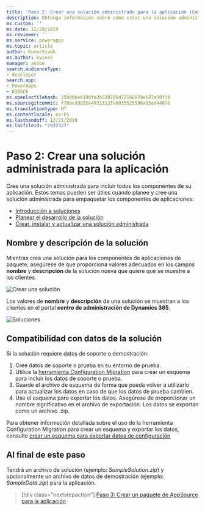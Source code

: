 ```yaml
---
title: 'Paso 2: Crear una solución administrada para la aplicación (Common Data Service) | Microsoft Docs'
description: Obtenga información sobre cómo crear una solución administrada para incluir todos los componentes de su aplicación. Esto es necesario para publicar una aplicación en Appsource.
ms.custom: ''
ms.date: 12/20/2019
ms.reviewer: ''
ms.service: powerapps
ms.topic: article
author: KumarVivek
ms.author: kvivek
manager: annbe
search.audienceType:
- developer
search.app:
- PowerApps
- D365CE
ms.openlocfilehash: 25b80be0190fa2b520706d72166879e687a30f30
ms.sourcegitcommit: f70be39855e4931312fe0035525586a15ed4487b
ms.translationtype: HT
ms.contentlocale: es-ES
ms.lasthandoff: 12/21/2019
ms.locfileid: "2922327"
---
```

# <a name="step-2-create-a-managed-solution-for-your-app"></a>Paso 2: Crear una solución administrada para la aplicación

Cree una solución administrada para incluir todos los componentes de su aplicación. Estos temas pueden ser útiles cuando planee y cree una solución administrada para empaquetar los componentes de aplicaciones:
- [Introducción a soluciones](introduction-solutions.md)
- [Planear el desarrollo de la solución](/dynamics365/customer-engagement/developer/plan-solution-development) 
- [Crear, instalar y actualizar una solución administrada](create-install-update-managed-solution.md)

## <a name="display-name-and-description-of-your-solution"></a>Nombre y descripción de la solución

Mientras crea una solución para los componentes de aplicaciones de paquete, asegúrese de que proporciona valores adecuados en los campos **nombre** y **descripción** de la solución nueva que quiere que se muestre a los clientes.

![Crear una solución](media/appsource-new-solution.png)

Los valores de **nombre** y **descripción** de una solución se muestran a los clientes en el portal **centro de administración de Dynamics 365**.

![Soluciones](media/appsource-solution-names.png)

## <a name="supporting-data-for-your-solution"></a>Compatibilidad con datos de la solución

Si la solución requiere datos de soporte o demostración:
1. Cree datos de soporte o prueba en su entorno de prueba.
2. Utilice la [herramienta Configuration Migration](/dynamics365/customer-engagement/admin/manage-configuration-data) para crear un esquema para incluir los datos de soporte o prueba. 
3. Guarde el archivo de esquema de forma que pueda volver a utilizarlo para actualizar los datos en caso de que los datos de prueba cambien.
4. Use el esquema para exportar los datos. Asegúrese de proporcionar un nombre significativo en el archivo de exportación. Los datos se exportan como un archivo .zip.

Para obtener información detallada sobre el uso de la herramienta Configuration Migration para crear un esquema y exportar los datos, consulte [crear un esquema para exportar datos de configuración](/dynamics365/customer-engagement/admin/create-schema-export-configuration-data)

## <a name="at-the-end-of-this-step"></a>Al final de este paso

Tendrá un archivo de solución (ejemplo: *SampleSolution.zip*) y opcionalmente un archivo de datos de demostración (ejemplo: *SampleData.zip*) para la aplicación.


> [!div class="nextstepaction"]
> [Paso 3: Crear un paquete de AppSource para la aplicación](create-package-app-appsource.md) 
  
